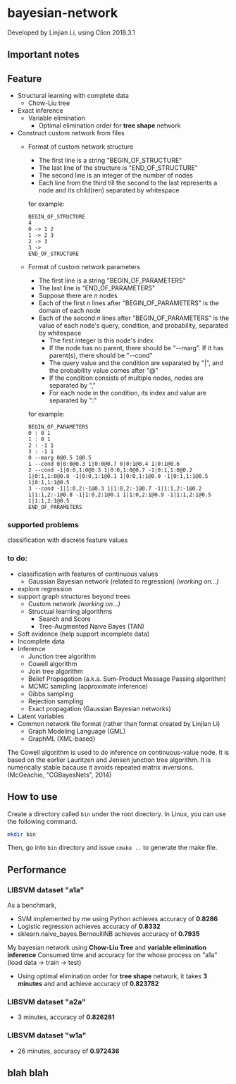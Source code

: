 # bayesian-network

Developed by Linjian Li, using Clion 2018.3.1

## Important notes


## Feature
  * Structural learning with complete data
    * Chow-Liu tree
  * Exact inference
    * Variable elimination
      * Optimal elimination order for **tree shape** network
  * Construct custom network from files
    * Format of custom network structure
      * The first line is a string "BEGIN_OF_STRUCTURE"
      * The last line of the structure is "END_OF_STRUCTURE"
      * The second line is an integer of the number of nodes
      * Each line from the third till the second to the last represents a node and its child(ren) separated by whitespace
      
      for example:
      ```
      BEGIN_OF_STRUCTURE
      4
      0 -> 1 2
      1 -> 2 3
      2 -> 3
      3 ->
      END_OF_STRUCTURE
      ```
    * Format of custom network parameters
      * The first line is a string "BEGIN_OF_PARAMETERS"
      * The last line is "END_OF_PARAMETERS"
      * Suppose there are *n* nodes
      * Each of the first *n* lines after "BEGIN_OF_PARAMETERS" is the domain of each node
      * Each of the second *n* lines after "BEGIN_OF_PARAMETERS" is the value of each node's query, condition, and probability, separated by whitespace
        * The first integer is this node's index
        * If the node has no parent, there should be "--marg". If it has parent(s), there should be "--cond"
        * The query value and the condition are separated by "|", and the probability value comes after "@"
        * If the condition consists of multiple nodes, nodes are separated by ","
        * For each node in the condition, its index and value are separated by ":"
      
      for example:
      ```
      BEGIN_OF_PARAMETERS
      0 : 0 1
      1 : 0 1
      2 : -1 1
      3 : -1 1
      0 --marg 0@0.5 1@0.5
      1 --cond 0|0:0@0.3 1|0:0@0.7 0|0:1@0.4 1|0:1@0.6
      2 --cond -1|0:0,1:0@0.3 1|0:0,1:0@0.7 -1|0:1,1:0@0.2 1|0:1,1:0@0.8 -1|0:0,1:1@0.1 1|0:0,1:1@0.9 -1|0:1,1:1@0.5 1|0:1,1:1@0.5 
      3 --cond -1|1:0,2:-1@0.3 1|1:0,2:-1@0.7 -1|1:1,2:-1@0.2 1|1:1,2:-1@0.8 -1|1:0,2:1@0.1 1|1:0,2:1@0.9 -1|1:1,2:1@0.5 1|1:1,2:1@0.5
      END_OF_PARAMETERS
      ```

### supported problems
classification with discrete feature values

### to do:
 * classification with features of continuous values
   * Gaussian Bayesian network (related to regression) *(working on...)*
 * explore regression
 * support graph structures beyond trees
   * Custom network *(working on...)*
   * Structual learning algorithms
     * Search and Score
     * Tree-Augmented Naive Bayes (TAN)
 * Soft evidence (help support incomplete data)
 * Incomplete data
 * Inference
   * Junction tree algorithm
   * Cowell algorithm
   * Join tree algorithm
   * Belief Propagation (a.k.a. Sum-Product Message Passing algorithm)
   * MCMC sampling (approximate inference)
   * Gibbs sampling
   * Rejection sampling
   * Exact propagation (Gaussian Bayesian networks)
 * Latent variables
 * Common network file format (rather than format created by Linjian Li)
   * Graph Modeling Language (GML)
   * GraphML (XML-based)

The Cowell algorithm is used to do inference on continuous-value node. It is based on the earlier Lauritzen and Jensen junction tree algorithm. It is numerically stable bacause it avoids repeated matrix inversions. (McGeachie, "CGBayesNets", 2014)

## How to use
Create a directory called ```bin``` under the root directory. In Linux, you can use the following command.

```bash
mkdir bin
```

Then, go into ```bin``` directory and issue ```cmake ..``` to generate the make file.


## Performance

### LIBSVM dataset "a1a"
As a benchmark, 
 * SVM implemented by me using Python achieves accuracy of **0.8286**
 * Logistic regression achieves accuracy of **0.8332**
 * sklearn.naive_bayes.BernoulliNB achieves accuracy of **0.7935**
 
My bayesian network using **Chow-Liu Tree** and **variable elimination inference**
Consumed time and accuracy for the whose process on "a1a" (load data -> train -> test)
 * Using optimal elimination order for **tree shape** network, it takes **3 minutes** and and achieve accuracy of **0.823782**

### LIBSVM dataset "a2a"
 * 3 minutes, accuracy of **0.826281**

### LIBSVM dataset "w1a"
 * 26 minutes, accuracy of **0.972436**

## blah blah
